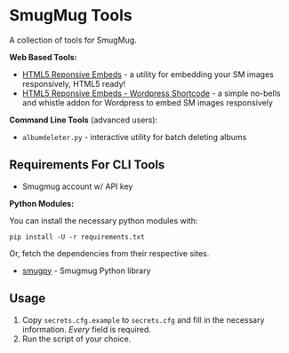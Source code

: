 SmugMug Tools
=============

A collection of tools for SmugMug.

**Web Based Tools:**

* [HTML5 Reponsive Embeds](https://ramblurr.github.io/smugtools/responsive/) - a utility for embedding your SM images responsively, HTML5 ready!
* [HTML5 Reponsive Embeds - Wordpress Shortcode](https://ramblurr.github.io/smugtools/responsive/wordpress.html) - a simple no-bells and whistle addon for Wordpress to embed SM images responsively

**Command Line Tools** (advanced users):

* `albumdeleter.py` - interactive utility for batch deleting albums

## Requirements For CLI Tools

* Smugmug account w/ API key

**Python Modules:**

You can install the necessary python modules with:

    pip install -U -r requirements.txt

Or, fetch the dependencies from their respective sites.

* [smugpy](https://github.com/chrishoffman/smugpy) - Smugmug Python library

## Usage

1. Copy `secrets.cfg.example` to `secrets.cfg` and fill in the necessary
   information. *Every* field is required.
2. Run the script of your choice.


